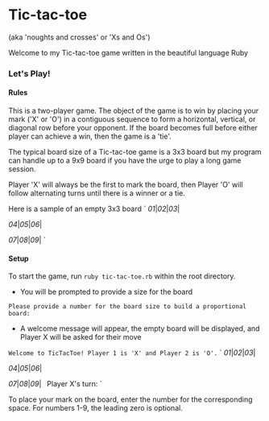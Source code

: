 # Tic-tac-toe

(aka 'noughts and crosses' or 'Xs and Os')

Welcome to my Tic-tac-toe game written in the beautiful language Ruby

### Let's Play!

#### Rules

This is a two-player game. The object of the game is to win by placing your mark ('X' or 'O') in a contiguous sequence to form a horizontal, vertical, or diagonal row before your opponent. If the board becomes full before either player can achieve a win, then the game is a 'tie'.

The typical board size of a Tic-tac-toe game is a 3x3 board but my program can handle up to a 9x9 board if you have the urge to play a long game session.

Player 'X' will always be the first to mark the board, then Player 'O' will follow alternating turns until there is a winner or a tie.

Here is a sample of an empty 3x3 board
`
_01_|_02_|_03_|

_04_|_05_|_06_|

_07_|_08_|_09_|
`

#### Setup

To start the game, run `ruby tic-tac-toe.rb` within the root directory.

- You will be prompted to provide a size for the board

`Please provide a number for the board size to build a proportional board: `

- A welcome message will appear, the empty board will be displayed, and Player X will be asked for their move

`Welcome to TicTacToe! Player 1 is 'X' and Player 2 is 'O'.`
`
_01_|_02_|_03_|

_04_|_05_|_06_|

_07_|_08_|_09_|
`
`Player X's turn: `

To place your mark on the board, enter the number for the corresponding space. For numbers 1-9, the leading zero is optional.
